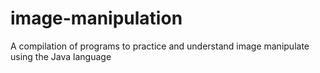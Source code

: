 # image-manipulation
A compilation of programs to practice and understand image manipulate using the Java language
